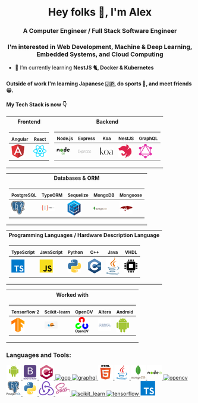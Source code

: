 <h1 align="center">Hey folks 👋, I'm Alex</h1>
<h3 align="center">A Computer Engineer / Full Stack Software Engineer</h3>
<h3 align="center">I'm interested in Web Development, Machine & Deep Learning, Embedded Systems, and Cloud Computing</h3>

- 🌱 I’m currently learning **NestJS 🐈, Docker & Kubernetes**

#### Outside of work I'm learning Japanese 🇯🇵, do sports 🏃, and meet friends 😀.

#### My Tech Stack is now 👇

<table>
<tr><th>Frontend </th><th>Backend</th></tr>
<tr><td>

|<sub>  Angular </sub> | <sub>  React </sub> |
|--|--
[<img src="https://github.com/nik-neg/nik-neg/blob//main/images/angular-icon.svg" alt="drawing" width="35"/>](https://angular.io/) |  [<img src="https://github.com/nik-neg/nik-neg/blob//main/images/react.svg" alt="drawing" width="35"/>](https://reactjs.org/)

</td><td>

<sub> Node.js  </sub>  | <sub> Express  </sub> | <sub> Koa </sub> | <sub> NestJS </sub>   | <sub>   GraphQL </sub> 
|--|--|--|--|--
[<img src="https://github.com/nik-neg/nik-neg/blob//main/images/nodejs.svg" alt="drawing" width="35"/>](https://nodejs.org/en/) |  [<img src="https://github.com/nik-neg/nik-neg/blob//main/images/express.svg" alt="drawing" width="35"/>](http://expressjs.com/) | [<img src="https://github.com/nik-neg/nik-neg/blob//main/images/koa.svg" alt="drawing" width="35"/>](https://koajs.com/) | [<img src="https://github.com/nik-neg/nik-neg/blob//main/images/nestjs.svg" alt="drawing" width="35"/>](https://nestjs.com/) | [<img src="https://github.com/nik-neg/nik-neg/blob//main/images/graphql.svg" alt="drawing" width="35"/>](https://graphql.org/)
</td></tr> </table> 

<table>
 
<tr><th>Databases & ORM </th></tr>
<tr><td>
 
<sub> PostgreSQL </sub> | <sub> TypeORM </sub>  | <sub>  Sequelize </sub> | <sub> MongoDB </sub> | <sub> Mongoose </sub> 
|--|--|--|--|--
[<img src="https://github.com/nik-neg/nik-neg/blob//main/images/postgresql.svg" alt="drawing" width="35"/>](https://www.postgresql.org/) | [<img src="https://github.com/nik-neg/nik-neg/blob//main/images/type_orm.png" alt="drawing" width="35"/>](https://typeorm.io/#/) | [<img src="https://github.com/nik-neg/nik-neg/blob//main/images/sequelize.svg" alt="drawing" width="35"/>](https://sequelize.org/master/)  |  [<img src="https://github.com/nik-neg/nik-neg/blob//main/images/mongodb.svg" alt="drawing" width="35"/>](https://www.mongodb.com/) | [<img src="https://github.com/nik-neg/nik-neg/blob//main/images/mongoose.png" alt="drawing" width="35"/>](https://mongoosejs.com/)
</td></tr> </table> 
 
 <table>
<tr><th>Programming Languages / Hardware Description Language</th></tr>
<tr><td>

<sub> TypeScript   </sub>      | <sub> JavaScript </sub>      | <sub> Python </sub>      | <sub> C++ </sub>       | <sub> Java </sub> | <sub> VHDL </sub>
|--|--|--|--|--|--
[<img src="https://github.com/nik-neg/nik-neg/blob//main/images/typescript-icon.svg" alt="drawing" width="35"/>](https://www.typescriptlang.org/) |  [<img src="https://github.com/nik-neg/nik-neg/blob//main/images/javascript.svg" alt="drawing" width="35"/>](https://www.javascript.com/) | [<img src="https://github.com/nik-neg/nik-neg/blob//main/images/python.svg" alt="drawing" width="35"/>](https://www.python.org/) | [<img src="https://github.com/nik-neg/nik-neg/blob//main/images/c-plusplus.svg" alt="drawing" width="35"/>](https://en.cppreference.com/w/) | [<img src="https://github.com/nik-neg/nik-neg/blob//main/images/java.svg" alt="drawing" width="35"/>](https://java.com/en/) | [<img src="https://github.com/nik-neg/nik-neg/blob//main/images/vhdl.png" alt="drawing" width="35"/>](https://en.wikipedia.org/wiki/VHDL)
</td></tr> </table> 
 
<table>
<tr><th>Worked with </th></tr>
<tr><td>

 <sub> Tensorflow 2 </sub> |  <sub> Scikit-learn </sub> | <sub> OpenCV </sub> | <sub> Altera </sub> | <sub> Android </sub> 
|--|--|--|--|--
[<img src="https://github.com/nik-neg/nik-neg/blob//main/images/tensorflow.svg" alt="drawing" width="35"/>](https://www.tensorflow.org/) | [<img src="https://github.com/nik-neg/nik-neg/blob//main/images/scikit.jpg" alt="drawing" width="35"/>](https://scikit-learn.org/stable/) | [<img src="https://github.com/nik-neg/nik-neg/blob//main/images/opencv.svg" alt="drawing" width="35"/>](https://opencv.org/) |  [<img src="https://github.com/nik-neg/nik-neg/blob//main/images/altera.svg" alt="drawing" width="35"/>](https://en.wikipedia.org/wiki/Altera) | [<img src="https://github.com/nik-neg/nik-neg/blob//main/images/android-icon.svg" alt="drawing" width="35"/>](https://www.android.com/)
</td></tr> </table> 

 </table> 


<h3 align="left">Languages and Tools:</h3>
<p align="left"> <a href="https://developer.android.com" target="_blank"> <img src="https://raw.githubusercontent.com/devicons/devicon/master/icons/android/android-original-wordmark.svg" alt="android" width="40" height="40"/> </a> <a href="https://getbootstrap.com" target="_blank"> <img src="https://raw.githubusercontent.com/devicons/devicon/master/icons/bootstrap/bootstrap-plain-wordmark.svg" alt="bootstrap" width="40" height="40"/> </a> <a href="https://www.w3schools.com/cpp/" target="_blank"> <img src="https://raw.githubusercontent.com/devicons/devicon/master/icons/cplusplus/cplusplus-original.svg" alt="cplusplus" width="40" height="40"/> </a> <a href="https://cloud.google.com" target="_blank"> <img src="https://www.vectorlogo.zone/logos/google_cloud/google_cloud-icon.svg" alt="gcp" width="40" height="40"/> </a> <a href="https://graphql.org" target="_blank"> <img src="https://www.vectorlogo.zone/logos/graphql/graphql-icon.svg" alt="graphql" width="40" height="40"/> </a> <a href="https://www.w3.org/html/" target="_blank"> <img src="https://raw.githubusercontent.com/devicons/devicon/master/icons/html5/html5-original-wordmark.svg" alt="html5" width="40" height="40"/> </a> <a href="https://www.java.com" target="_blank"> <img src="https://raw.githubusercontent.com/devicons/devicon/master/icons/java/java-original.svg" alt="java" width="40" height="40"/> </a> <a href="https://www.mongodb.com/" target="_blank"> <img src="https://raw.githubusercontent.com/devicons/devicon/master/icons/mongodb/mongodb-original-wordmark.svg" alt="mongodb" width="40" height="40"/> </a> <a href="https://nodejs.org" target="_blank"> <img src="https://raw.githubusercontent.com/devicons/devicon/master/icons/nodejs/nodejs-original-wordmark.svg" alt="nodejs" width="40" height="40"/> </a> <a href="https://opencv.org/" target="_blank"> <img src="https://www.vectorlogo.zone/logos/opencv/opencv-icon.svg" alt="opencv" width="40" height="40"/> </a> <a href="https://www.postgresql.org" target="_blank"> <img src="https://raw.githubusercontent.com/devicons/devicon/master/icons/postgresql/postgresql-original-wordmark.svg" alt="postgresql" width="40" height="40"/> </a> <a href="https://www.python.org" target="_blank"> <img src="https://raw.githubusercontent.com/devicons/devicon/master/icons/python/python-original.svg" alt="python" width="40" height="40"/> </a> <a href="https://redux.js.org" target="_blank"> <img src="https://raw.githubusercontent.com/devicons/devicon/master/icons/redux/redux-original.svg" alt="redux" width="40" height="40"/> </a> <a href="https://sass-lang.com" target="_blank"> <img src="https://raw.githubusercontent.com/devicons/devicon/master/icons/sass/sass-original.svg" alt="sass" width="40" height="40"/> </a> <a href="https://scikit-learn.org/" target="_blank"> <img src="https://upload.wikimedia.org/wikipedia/commons/0/05/Scikit_learn_logo_small.svg" alt="scikit_learn" width="40" height="40"/> </a> <a href="https://www.tensorflow.org" target="_blank"> <img src="https://www.vectorlogo.zone/logos/tensorflow/tensorflow-icon.svg" alt="tensorflow" width="40" height="40"/> </a> <a href="https://www.typescriptlang.org/" target="_blank"> <img src="https://raw.githubusercontent.com/devicons/devicon/master/icons/typescript/typescript-original.svg" alt="typescript" width="40" height="40"/> </a> </p>
